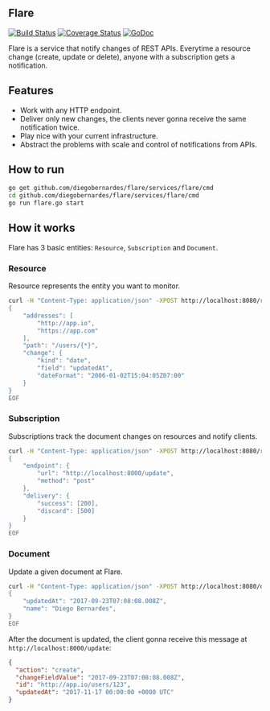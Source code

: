## Flare 

[![Build Status](https://travis-ci.org/diegobernardes/flare.svg?branch=master)](https://travis-ci.org/diegobernardes/flare) [![Coverage Status](https://coveralls.io/repos/github/diegobernardes/flare/badge.svg?branch=master)](https://coveralls.io/github/diegobernardes/flare?branch=master) [![GoDoc](https://godoc.org/github.com/diegobernardes/flare?status.svg)](https://godoc.org/github.com/diegobernardes/flare)  

Flare is a service that notify changes of REST APIs. Everytime a resource change (create, update or delete), anyone with a subscription gets a notification.

## Features
* Work with any HTTP endpoint.
* Deliver only new changes, the clients never gonna receive the same notification twice.
* Play nice with your current infrastructure.
* Abstract the problems with scale and control of notifications from APIs.

## How to run

```bash
go get github.com/diegobernardes/flare/services/flare/cmd
cd github.com/diegobernardes/flare/services/flare/cmd
go run flare.go start
```

## How it works

Flare has 3 basic entities: `Resource`, `Subscription` and `Document`.

### Resource
Resource represents the entity you want to monitor.

```bash
curl -H "Content-Type: application/json" -XPOST http://localhost:8080/resources -d @- << EOF
{
	"addresses": [
		"http://app.io",
		"https://app.com"
	],
	"path": "/users/{*}",
	"change": {
		"kind": "date",
		"field": "updatedAt",
		"dateFormat": "2006-01-02T15:04:05Z07:00"
	}
}
EOF
```

### Subscription
Subscriptions track the document changes on resources and notify clients.

```bash
curl -H "Content-Type: application/json" -XPOST http://localhost:8080/resources/{id}/subscriptions -d @- << EOF
{
	"endpoint": {
		"url": "http://localhost:8000/update",
		"method": "post"
	},
	"delivery": {
		"success": [200],
		"discard": [500]
	}
}
EOF
```

### Document
Update a given document at Flare.

```bash
curl -H "Content-Type: application/json" -XPOST http://localhost:8080/documents/http://app.io/users/123 -d @- << EOF
{
	"updatedAt": "2017-09-23T07:08:08.008Z",
	"name": "Diego Bernardes",
}
EOF
```

After the document is updated, the client gonna receive this message at `http://localhost:8000/update`:
```json
{
  "action": "create",
  "changeFieldValue": "2017-09-23T07:08:08.008Z",
  "id": "http://app.io/users/123",
  "updatedAt": "2017-11-17 00:00:00 +0000 UTC"
}
```